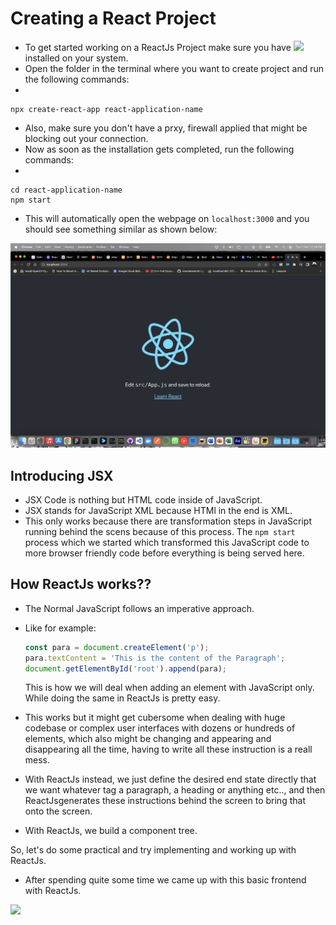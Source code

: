 # Creating a React Project

- To get started working on a ReactJs Project make sure you have <a href="https://nodejs.org/en/download/"><img src ="https://img.shields.io/badge/NodeJs-339933?style=plastic&logo=nodejs&logoColor=white"/></a> installed on your system.
- Open the folder in the terminal where you want to create project and run the following commands:
-

    npx create-react-app react-application-name

- Also, make sure you don't have a prxy, firewall applied that might be blocking out your connection.
- Now as soon as the installation gets completed, run the following commands:
-

    cd react-application-name
    npm start

- This will automatically open the webpage on `localhost:3000` and you should see something similar as shown below:
  
![](imgs/Screenshot%202023-02-02%20at%2011.34.11%20PM.png)

## Introducing JSX

- JSX Code is nothing but HTML code inside of JavaScript.
- JSX stands for JavaScript XML because HTMl in the end is XML.
- This only works because there are transformation steps in JavaScript running behind the scens because of this process. The `npm start` process which we started which transformed this JavaScript code to more browser friendly code before everything is being served here.

## How ReactJs works??

- The Normal JavaScript follows an imperative approach.
- Like for example:

    ```javascript
    const para = document.createElement('p');
    para.textContent = 'This is the content of the Paragraph';
    document.getElementById('root').append(para);
    ```

    This is how we will deal when adding an element with JavaScript only. While doing the same in ReactJs is pretty easy.

- This works but it might get cubersome when dealing with huge codebase or complex user interfaces with dozens or hundreds of elements, which also might be changing and appearing and disappearing all the time, having to write all these instruction is a reall mess.
- With ReactJs instead, we just define the desired end state directly that we want whatever tag a paragraph, a heading or anything etc.., and then ReactJsgenerates these instructions behind the screen to bring that onto the screen.
- With ReactJs, we build a component tree.

So, let's do some practical and try implementing and working up with ReactJs.

- After spending quite some time we came up with this basic frontend with ReactJs.

![](imgs/react-practice-app-v1.gif)



